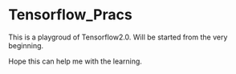 # Tensorflow_Pracs

  This is a playgroud of Tensorflow2.0. Will be started from the very beginning.
  
  Hope this can help me with the learning.
